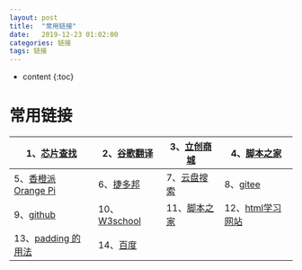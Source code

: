 ```yaml
---
layout: post
title:  "常用链接"
date:   2019-12-23 01:02:00
categories: 链接
tags: 链接
---
```







* content
{:toc}



# 常用链接

| 1、[芯片查找](http://www.findchips.com/)                     | 2、[谷歌翻译](https://translate.google.cn/) | 3、[立创商城](https://www.szlcsc.com/) | 4、[脚本之家](https://www.jb51.net/)                         |
| ------------------------------------------------------------ | ------------------------------------------- | -------------------------------------- | ------------------------------------------------------------ |
| 5、[香橙派  Orange Pi](http://www.orangepi.cn/)              | 6、[捷多邦](https://www.jdbpcb.com/)        | 7、[云盘搜索](https://www.pan58.com/)  | 8、[gitee](https://www.gitee.com)                            |
| 9、[github](https://github.com/)                             | 10、[W3school](https://www.w3school.com.cn) | 11、[脚本之家](https://www.jb51.net/)  | 12、[html学习网站](https://www.runoob.com/html/html-tutorial.html) |
| 13、[padding 的用法](https://www.cnblogs.com/weizhibin1996/p/9366008.html) | 14、[百度](https://www.baidu.com)           |                                        |                                                              |













































